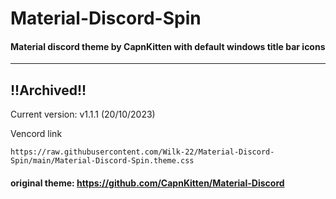 # Material-Discord-Spin
#### Material discord theme by CapnKitten with default windows title bar icons
<hr>

## **!!Archived!!**


Current version: v1.1.1 (20/10/2023)

Vencord link
```
https://raw.githubusercontent.com/Wilk-22/Material-Discord-Spin/main/Material-Discord-Spin.theme.css
```

#### original theme: https://github.com/CapnKitten/Material-Discord
